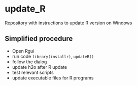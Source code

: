 # update_R
Repository with instructions to update R version on Windows

## Simplified procedure

* Open Rgui
* run code `library(installr)`, `updateR()`
* follow the dialog
* update h2o after R update
* test relevant scripts
* update executable files for R programs